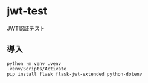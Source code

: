 # jwt-test
JWT認証テスト

## 導入
```
python -m venv .venv
.venv/Scripts/Activate
pip install flask flask-jwt-extended python-dotenv
```
